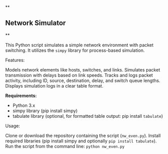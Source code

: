 **

## Network Simulator

**

This Python script simulates a simple network environment with packet switching. It utilizes the `simpy` library for process-based simulation.

Features:

Models network elements like hosts, switches, and links.
Simulates packet transmission with delays based on link speeds.
Tracks and logs packet activity, including ID, source, destination, delay, and switch queue lengths.
Displays simulation logs in a clear table format.

**Requirements:**

 - Python 3.x
 - simpy library (pip install simpy)
 - tabulate library (optional, for formatted table output: pip install
   `tabulate`)

Usage:

Clone or download the repository containing the script (`nw_even.py`).
Install required libraries (pip install simpy and optionally `pip install tabulate`).
Run the script from the command line: `python nw_even.py`

